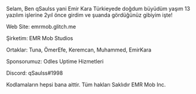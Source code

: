 Selam, Ben qSaulss yani Emir Kara Türkieyede doğdum büyüdüm yaşım 13 yazılım işlerine 2yıl önce girdim ve şuanda gördüğünüz gibiyim işte!


Web Site: emrmob.glitch.me

Şirketim: EMR Mob Studios

Ortaklar: Tuna, ÖmerEfe, Keremcan, Muhammed, EmirKara

Sponsorumuz: Odles Uptime Hizmetleri

Discord: qSaulss#1998

Kodlamaların hepsi bana aittir. Tüm hakları Saklıdır EMR Mob Inc.
